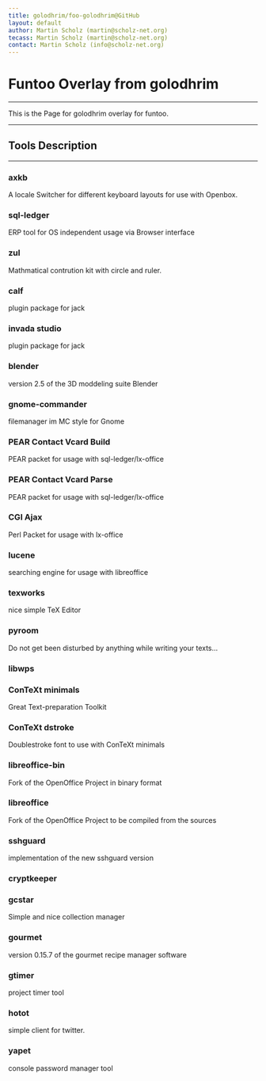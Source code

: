 ```yaml
---
title: golodhrim/foo-golodhrim@GitHub
layout: default
author: Martin Scholz (martin@scholz-net.org)
tecass: Martin Scholz (martin@scholz-net.org)
contact: Martin Scholz (info@scholz-net.org)
---
```


# Funtoo Overlay from golodhrim #

********

This is the Page for golodhrim overlay for funtoo.

********
## Tools Description
********
### axkb

A locale Switcher for different keyboard layouts for use with Openbox.

### sql-ledger

ERP tool for OS independent usage via Browser interface

### zul

Mathmatical contrution kit with circle and ruler.

### calf

plugin package for jack

### invada studio

plugin package for jack

### blender

version 2.5 of the 3D moddeling suite Blender

### gnome-commander

filemanager im MC style for Gnome

### PEAR Contact Vcard Build

PEAR packet for usage with sql-ledger/lx-office

### PEAR Contact Vcard Parse

PEAR packet for usage with sql-ledger/lx-office

### CGI Ajax

Perl Packet for usage with lx-office

### lucene

searching engine for usage with libreoffice

### texworks

nice simple TeX Editor

### pyroom

Do not get been disturbed by anything while writing your texts...

### libwps



### ConTeXt minimals

Great Text-preparation Toolkit

### ConTeXt dstroke

Doublestroke font to use with ConTeXt minimals

### libreoffice-bin

Fork of the OpenOffice Project in binary format

### libreoffice

Fork of the OpenOffice Project to be compiled from the sources

### sshguard

implementation of the new sshguard version

### cryptkeeper



### gcstar

Simple and nice collection manager

### gourmet

version 0.15.7 of the gourmet recipe manager software

### gtimer

project timer tool

### hotot

simple client for twitter.

### yapet

console password manager tool


